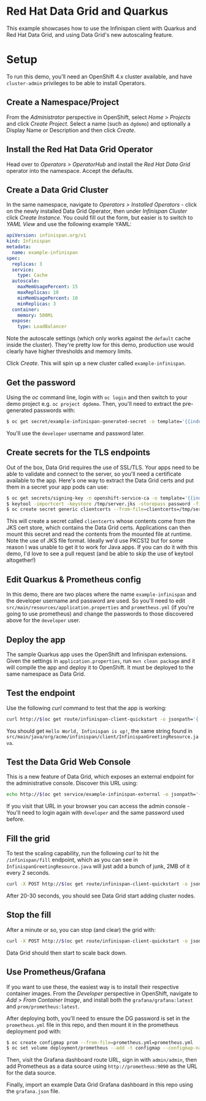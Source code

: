 # Red Hat Data Grid and Quarkus

This example showcases how to use the Infinispan client with Quarkus and Red Hat Data Grid, and using Data Grid's new autoscaling feature.

# Setup

To run this demo, you'll need an OpenShift 4.x cluster available, and have `cluster-admin` privileges to be able to install Operators.

## Create a Namespace/Project

From the _Administrator_ perspective in OpenShift, select _Home_ > _Projects_ and click _Create Project_. Select a name (such as `dgdemo`) and optionally a Display Name or Description and then click _Create_.

## Install the Red Hat Data Grid Operator

Head over to _Operators > OperatorHub_ and install the _Red Hat Data Grid_ operator into the namespace. Accept the defaults.

## Create a Data Grid Cluster

In the same namespace, navigate to _Operators > Installed Operators_ - click on the newly installed Data Grid Operator, then under _Infinispan Cluster_ click _Create Instance_. You could fill out the form, but easier is to switch to _YAML View_ and use the following example YAML:

```yaml
apiVersion: infinispan.org/v1
kind: Infinispan
metadata:
  name: example-infinispan
spec:
  replicas: 3
  service:
    type: Cache
  autoscale:
    maxMemUsagePercent: 15
    maxReplicas: 10
    minMemUsagePercent: 10
    minReplicas: 3
  container:
    memory: 500Mi
  expose:
    type: LoadBalancer
```

Note the autoscale settings (which only works against the `default` cache inside the cluster). They're pretty low for this demo, production use would clearly have higher thresholds and memory limits.

Click _Create_. This will spin up a new cluster called `example-infinispan`.

## Get the password

Using the _oc_ command line, login with `oc login` and then switch to your demo project e.g. `oc project dgdemo`. Then, you'll need to extract the pre-generated passwords with:

```sh
$ oc get secret/example-infinispan-generated-secret -o template='{{index .data "identities.yaml"}}' | openssl base64 -d -A
```

You'll use the `developer` username and password later.

## Create secrets for the TLS endpoints

Out of the box, Data Grid requires the use of SSL/TLS. Your apps need to be able to validate and connect to the server, so you'll need a certificate available to the app. Here's one way to extract the Data Grid certs and put them in a secret your app pods can use:

```sh
$ oc get secrets/signing-key -n openshift-service-ca -o template='{{index .data "tls.crt"}}' | openssl base64 -d -A > /tmp/server.crt
$ keytool -importcert -keystore /tmp/server.jks -storepass password -file /tmp/server.crt -trustcacerts -noprompt
$ oc create secret generic clientcerts --from-file=clientcerts=/tmp/server.jks
```
This will create a secret called `clientcerts` whose contents come from the JKS cert store, which contains the Data Grid certs. Applications can then mount this secret and read the contents from the mounted file at runtime. Note the use of JKS file format. Ideally we'd use PKCS12 but for some reason I was unable to get it to work for Java apps. If you can do it with this demo, I'd love to see a pull request (and be able to skip the use of keytool altogether!)

## Edit Quarkus & Prometheus config

In this demo, there are two places where the name `example-infinispan` and the developer username and password are used. So you'll need to edit `src/main/resources/application.properties` and `prometheus.yml` (if you're going to use prometheus) and change the passwords to those discovered above for the `developer` user.

## Deploy the app

The sample Quarkus app uses the OpenShift and Infinispan extensions. Given the settings in `application.properties`, run `mvn clean package` and it will compile the app and deploy it to OpenShift. It must be deployed to the same namespace as Data Grid.

## Test the endpoint

Use the following _curl_ command to test that the app is working:

```sh
curl http://$(oc get route/infinispan-client-quickstart -o jsonpath='{.spec.host}')/infinispan
```
You should get `Hello World, Infinispan is up!`, the same string found in `src/main/java/org/acme/infinispan/client/InfinispanGreetingResource.java`.

## Test the Data Grid Web Console

This is a new feature of Data Grid, which exposes an external endpoint for the administrative console. Discover this URL using:

```sh
echo http://$(oc get service/example-infinispan-external -o jsonpath='{.status.loadBalancer.ingress[0].hostname}'):11222
```

If you visit that URL in your browser you can access the admin console - You'll need to login again with `developer` and the same password used before.

## Fill the grid

To test the scaling capability, run the following _curl_ to hit the `/infinispan/fill` endpoint, which as you can see in `InfinispanGreetingResource.java` will just add a bunch of junk, 2MB of it every 2 seconds.

```sh
curl -X POST http://$(oc get route/infinispan-client-quickstart -o jsonpath='{.spec.host}')/infinispan/fill
```

After 20-30 seconds, you should see Data Grid start adding cluster nodes.

## Stop the fill

After a minute or so, you can stop (and clear) the grid with:

```sh
curl -X POST http://$(oc get route/infinispan-client-quickstart -o jsonpath='{.spec.host}')/infinispan/clear
```

Data Grid should then start to scale back down.

## Use Prometheus/Grafana

If you want to use these, the easiest way is to install their respective container images. From the _Developer_ perspective in OpenShift, navigate to _Add > From Container Image_, and install both the `grafana/grafana:latest` and `prom/prometheus:latest`.

After deploying both, you'll need to ensure the DG password is set in the `prometheus.yml` file in this repo, and then mount it in the prometheus deployment pod with:

```sh
$ oc create configmap prom --from-file=prometheus.yml=prometheus.yml
$ oc set volume deployment/prometheus --add -t configmap --configmap-name=prom -m /etc/prometheus/prometheus.yml --sub-path=prometheus.yml
```

Then, visit the Grafana dashboard route URL, sign in with `admin/admin`, then add Prometheus as a data source using `http://prometheus:9090` as the URL for the data source.

Finally, import an example Data Grid Grafana dashboard in this repo using the `grafana.json` file.






